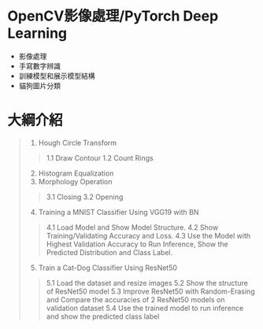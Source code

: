 # OpenCV影像處理/PyTorch Deep Learning
- 影像處理
- 手寫數字辨識
- 訓練模型和展示模型結構
- 貓狗圖片分類

# 大綱介紹
>1. Hough Circle Transform 		 
>>1.1 Draw Contour
>>1.2 Count Rings
>2. Histogram Equalization
>3. Morphology Operation 
>>3.1 Closing
>>3.2 Opening
>4. Training a MNIST Classifier Using VGG19 with BN
>>4.1 Load Model and Show Model Structure. 
>>4.2 Show Training/Validating Accuracy and Loss. 
>>4.3 Use the Model with Highest Validation Accuracy to Run Inference, Show the Predicted Distribution and Class Label. 
>5. Train a Cat-Dog Classifier Using ResNet50
>>5.1 Load the dataset and resize images
>>5.2 Show the structure of ResNet50 model
>>5.3 Improve ResNet50 with Random-Erasing  and Compare the accuracies of 2 ResNet50 models on validation dataset
>>5.4 Use the trained model to run inference and show the predicted class label




